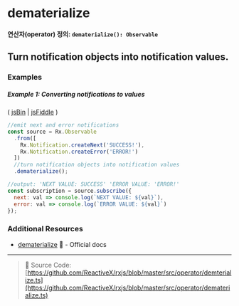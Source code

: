 # dematerialize
#### 연산자(operator) 정의: `dematerialize(): Observable`

## Turn notification objects into notification values.

### Examples

##### Example 1: Converting notifications to values

( [jsBin](http://jsbin.com/vafedocibi/1/edit?js,console) | [jsFiddle](https://jsfiddle.net/btroncone/jw08mouy/) )

```js
//emit next and error notifications
const source = Rx.Observable
  .from([
    Rx.Notification.createNext('SUCCESS!'),
    Rx.Notification.createError('ERROR!')   
  ])
  //turn notification objects into notification values
  .dematerialize();

//output: 'NEXT VALUE: SUCCESS' 'ERROR VALUE: 'ERROR!'
const subscription = source.subscribe({
  next: val => console.log(`NEXT VALUE: ${val}`),
  error: val => console.log(`ERROR VALUE: ${val}`)
});
```


### Additional Resources
* [dematerialize](http://reactivex.io/rxjs/class/es6/Observable.js~Observable.html#instance-method-dematerialize) :newspaper: - Official docs

---
> :file_folder: Source Code:  [https://github.com/ReactiveX/rxjs/blob/master/src/operator/demterialize.ts](https://github.com/ReactiveX/rxjs/blob/master/src/operator/dematerialize.ts)
